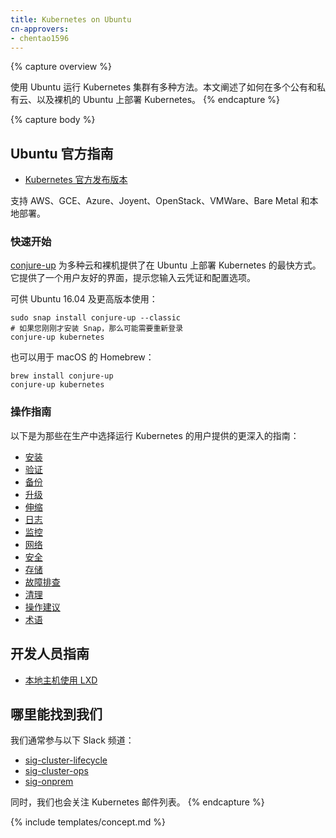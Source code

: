 ```yaml
---
title: Kubernetes on Ubuntu
cn-approvers:
- chentao1596
---
```




{% capture overview %}

使用 Ubuntu 运行 Kubernetes 集群有多种方法。本文阐述了如何在多个公有和私有云、以及裸机的 Ubuntu 上部署 Kubernetes。
{% endcapture %}

{% capture body %}

## Ubuntu 官方指南

- [Kubernetes 官方发布版本](https://www.ubuntu.com/cloud/kubernetes)



支持 AWS、GCE、Azure、Joyent、OpenStack、VMWare、Bare Metal 和本地部署。


### 快速开始


[conjure-up](http://conjure-up.io/) 为多种云和裸机提供了在 Ubuntu 上部署 Kubernetes 的最快方式。它提供了一个用户友好的界面，提示您输入云凭证和配置选项。


可供 Ubuntu 16.04 及更高版本使用：


```
sudo snap install conjure-up --classic
# 如果您刚刚才安装 Snap，那么可能需要重新登录
conjure-up kubernetes
```


也可以用于 macOS 的 Homebrew：

```
brew install conjure-up
conjure-up kubernetes
```


### 操作指南


以下是为那些在生产中选择运行 Kubernetes 的用户提供的更深入的指南：

  - [安装](/docs/getting-started-guides/ubuntu/installation)
  - [验证](/docs/getting-started-guides/ubuntu/validation)
  - [备份](/docs/getting-started-guides/ubuntu/backups)
  - [升级](/docs/getting-started-guides/ubuntu/upgrades)
  - [伸缩](/docs/getting-started-guides/ubuntu/scaling)
  - [日志](/docs/getting-started-guides/ubuntu/logging)
  - [监控](/docs/getting-started-guides/ubuntu/monitoring)
  - [网络](/docs/getting-started-guides/ubuntu/networking)
  - [安全](/docs/getting-started-guides/ubuntu/security)
  - [存储](/docs/getting-started-guides/ubuntu/storage)
  - [故障排查](/docs/getting-started-guides/ubuntu/troubleshooting)
  - [清理](/docs/getting-started-guides/ubuntu/decommissioning)
  - [操作建议](/docs/getting-started-guides/ubuntu/operational-considerations)
  - [术语](/docs/getting-started-guides/ubuntu/glossary)


## 开发人员指南

  - [本地主机使用 LXD ](/docs/getting-started-guides/ubuntu/local)



## 哪里能找到我们


我们通常参与以下 Slack 频道：

- [sig-cluster-lifecycle](https://kubernetes.slack.com/messages/sig-cluster-lifecycle/)
- [sig-cluster-ops](https://kubernetes.slack.com/messages/sig-cluster-ops/)
- [sig-onprem](https://kubernetes.slack.com/messages/sig-onprem/)


同时，我们也会关注 Kubernetes 邮件列表。
{% endcapture %}

{% include templates/concept.md %}
